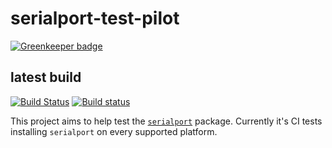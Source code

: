 # serialport-test-pilot

[![Greenkeeper badge](https://badges.greenkeeper.io/node-serialport/serialport-test-pilot.svg)](https://greenkeeper.io/)

## latest build
[![Build Status](https://travis-ci.org/johnny-five-io/serialport-test-pilot.svg?branch=master)](https://travis-ci.org/johnny-five-io/serialport-test-pilot) [![Build status](https://ci.appveyor.com/api/projects/status/nl1awqvxfmwngap9/branch/master?svg=true)](https://ci.appveyor.com/project/j5js/serialport-test-pilot/branch/master)

This project aims to help test the [`serialport`](https://github.com/voodootikigod/node-serialport) package. Currently it's CI tests installing `serialport` on every supported platform.
